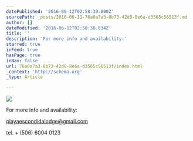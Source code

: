 ```yaml
---
datePublished: '2016-06-12T02:58:30.800Z'
sourcePath: _posts/2016-06-11-76a0a7a3-8b73-42d8-8e6a-d3565c56513f.md
author: []
dateModified: '2016-06-12T02:58:30.034Z'
title: ''
description: 'For more info and availability:'
starred: true
inFeed: true
hasPage: true
inNav: false
url: 76a0a7a3-8b73-42d8-8e6a-d3565c56513f/index.html
_context: 'http://schema.org'
_type: Article

---
```

![](https://s3-us-west-2.amazonaws.com/the-grid-img/p/da739d52adfc2fde3ec695fdc0be794b265295fb.jpg)

For more info and availability:

playaescondidalodge@gmail.com

tel. + (506) 6004 0123